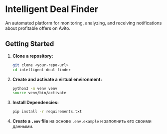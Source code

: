 # Intelligent Deal Finder

An automated platform for monitoring, analyzing, and receiving notifications about profitable offers on Avito.

## Getting Started

1.  **Clone a repository:**
    ```bash
    git clone <your-repo-url>
    cd intelligent-deal-finder
    ```

2.  **Create and activate a virtual environment:**
    ```bash
    python3 -m venv venv
    source venv/bin/activate
    ```

3.  **Install Dependencies:**
    ```bash
    pip install -r requirements.txt
    ```

4.  **Create a `.env` file** на основе `.env.example` и заполнить его своими данными.